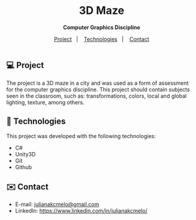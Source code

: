 <div align="center">

# 3D Maze <br>
<b> Computer Graphics Discipline </b>

</div>

<p align="center">
  <a href="#-project">Project</a>&nbsp;&nbsp;&nbsp;|&nbsp;&nbsp;&nbsp;
  <a href="#-tech">Technologies</a>&nbsp;&nbsp;&nbsp;|&nbsp;&nbsp;&nbsp;
  <a href="#-contact">Contact</a><br><br>
</p>

<div id="-project">

## :computer: Project

The project is a 3D maze in a city and was used as a form of assessment for the computer graphics discipline. This project should contain subjects seen in the classroom, such as: transformations, colors, local and global lighting, texture, among others.

</div>

<div id="-tech">

## :rocket: Technologies

This project was developed with the following technologies:

- C#
- Unity3D
- Git
- Github

</div>

<div id="-contact">

## :envelope: Contact

- E-mail: julianakcmelo@gmail.com
- LinkedIn: https://www.linkedin.com/in/julianakcmelo/

</div>
